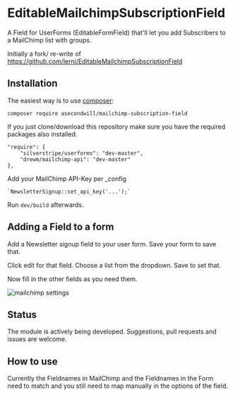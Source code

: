 EditableMailchimpSubscriptionField
==================================

A Field for UserForms (EditableFormField) that'll let you add Subscribers to a MailChimp list with groups.

Initially a fork/ re-write of https://github.com/lerni/EditableMailchimpSubscriptionField

Installation
------------
The easiest way is to use [composer](https://getcomposer.org/):

    composer require asecondwill/mailchimp-subscription-field

If you just clone/download this repository make sure you have the required packages also installed.

    "require": {
        "silverstripe/userforms": "dev-master",
        "drewm/mailchimp-api": "dev-master"
    },

Add your MailChimp API-Key per _config

    `NewsletterSignup::set_api_key('...');`

Run `dev/build` afterwards.

## Adding a Field to a form
Add a Newsletter signup field to your user form. Save your form to save that.

Click edit for that field.  Choose a list from the dropdown. Save to set that.

Now fill in the other fields as you need them.

![mailchimp settings](https://github.com/asecondwill/mailchimp-subscription-field/blob/master/mailchimp-settings.png)

Status
-------------
The module is actively being developed.  Suggestions, pull requests and issues are welcome.

How to use
-------------
Currently the Fieldnames in MailChimp and the Fieldnames in the Form need to match and you still need to map manually in the options of the field.
